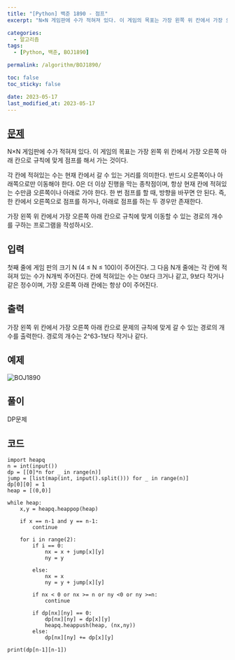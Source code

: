 ```yaml
---
title: "[Python] 백준 1890 - 점프"
excerpt: "N×N 게임판에 수가 적혀져 있다. 이 게임의 목표는 가장 왼쪽 위 칸에서 가장 오른쪽 아래 칸으로 규칙에 맞게 점프를 해서 가는 것이다. 각 칸에 적혀있는 수는 현재 칸에서 갈 수 있는 거리를 의미한다. 반드시 오른쪽이나 아래쪽으로만 이동해야 한다. 0은 더 이상 진행을 막는 종착점이며, 항상 현재 칸에 적혀있는 수만큼 오른쪽이나 아래로 가야 한다. 한 번 점프를 할 때, 방향을 바꾸면 안 된다. 즉, 한 칸에서 오른쪽으로 점프를 하거나, 아래로 점프를 하는 두 경우만 존재한다. 가장 왼쪽 위 칸에서 가장 오른쪽 아래 칸으로 규칙에 맞게 이동할 수 있는 경로의 개수를 구하는 프로그램을 작성하시오."

categories:
  - 알고리즘
tags:
  - [Python, 백준, BOJ1890]

permalink: /algorithm/BOJ1890/

toc: false
toc_sticky: false

date: 2023-05-17
last_modified_at: 2023-05-17
---
```


## [문제](https://www.acmicpc.net/problem/1890)

N×N 게임판에 수가 적혀져 있다. 이 게임의 목표는 가장 왼쪽 위 칸에서 가장 오른쪽 아래 칸으로 규칙에 맞게 점프를 해서 가는 것이다.

각 칸에 적혀있는 수는 현재 칸에서 갈 수 있는 거리를 의미한다. 반드시 오른쪽이나 아래쪽으로만 이동해야 한다. 0은 더 이상 진행을 막는 종착점이며, 항상 현재 칸에 적혀있는 수만큼 오른쪽이나 아래로 가야 한다. 한 번 점프를 할 때, 방향을 바꾸면 안 된다. 즉, 한 칸에서 오른쪽으로 점프를 하거나, 아래로 점프를 하는 두 경우만 존재한다.

가장 왼쪽 위 칸에서 가장 오른쪽 아래 칸으로 규칙에 맞게 이동할 수 있는 경로의 개수를 구하는 프로그램을 작성하시오.

## 입력
첫째 줄에 게임 판의 크기 N (4 ≤ N ≤ 100)이 주어진다. 그 다음 N개 줄에는 각 칸에 적혀져 있는 수가 N개씩 주어진다. 칸에 적혀있는 수는 0보다 크거나 같고, 9보다 작거나 같은 정수이며, 가장 오른쪽 아래 칸에는 항상 0이 주어진다.

## 출력
가장 왼쪽 위 칸에서 가장 오른쪽 아래 칸으로 문제의 규칙에 맞게 갈 수 있는 경로의 개수를 출력한다. 경로의 개수는 2^63-1보다 작거나 같다.

## 예제
![BOJ1890](https://github.com/JS042/Company-Trend/assets/84077022/4c5d19fc-d338-4f84-a883-38ab6d4e2dbd)


## 풀이
DP문제


## 코드

```
import heapq
n = int(input())
dp = [[0]*n for _ in range(n)]
jump = [list(map(int, input().split())) for _ in range(n)]
dp[0][0] = 1
heap = [(0,0)]

while heap:
    x,y = heapq.heappop(heap)
    
    if x == n-1 and y == n-1:
        continue
    
    for i in range(2):
        if i == 0:
            nx = x + jump[x][y]
            ny = y
        
        else:
            nx = x
            ny = y + jump[x][y]
            
        if nx < 0 or nx >= n or ny <0 or ny >=n:
            continue
        
        if dp[nx][ny] == 0:
            dp[nx][ny] = dp[x][y]
            heapq.heappush(heap, (nx,ny))
        else:
            dp[nx][ny] += dp[x][y]
            
print(dp[n-1][n-1])
```